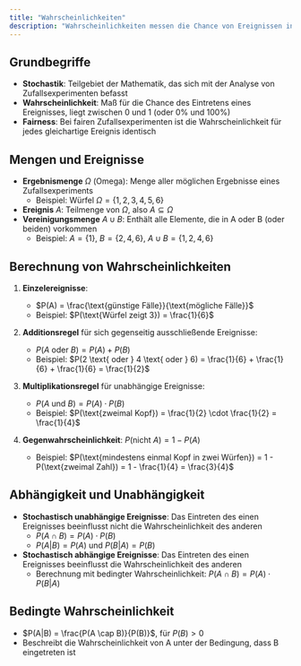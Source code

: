 ```yaml
---
title: "Wahrscheinlichkeiten"
description: "Wahrscheinlichkeiten messen die Chance von Ereignissen in Zufallsexperimenten. Regeln wie Addition und Multiplikation helfen bei Berechnungen, abhängig von Unabhängigkeit oder Bedingungen."
---
```


## Grundbegriffe

- **Stochastik**: Teilgebiet der Mathematik, das sich mit der Analyse von Zufallsexperimenten befasst
- **Wahrscheinlichkeit**: Maß für die Chance des Eintretens eines Ereignisses, liegt zwischen 0 und 1 (oder 0% und 100%)
- **Fairness**: Bei fairen Zufallsexperimenten ist die Wahrscheinlichkeit für jedes gleichartige Ereignis identisch

## Mengen und Ereignisse

- **Ergebnismenge** $\Omega$ (Omega): Menge aller möglichen Ergebnisse eines Zufallsexperiments
  - Beispiel: Würfel $\Omega = \{1,2,3,4,5,6\}$
- **Ereignis** $A$: Teilmenge von $\Omega$, also $A \subseteq \Omega$
- **Vereinigungsmenge** $A \cup B$: Enthält alle Elemente, die in A oder B (oder beiden) vorkommen
  - Beispiel: $A = \{1\}$, $B = \{2,4,6\}$, $A \cup B = \{1,2,4,6\}$

## Berechnung von Wahrscheinlichkeiten

1. **Einzelereignisse**: 
	- $P(A) = \frac{\text{günstige Fälle}}{\text{mögliche Fälle}}$
	- Beispiel: $P(\text{Würfel zeigt 3}) = \frac{1}{6}$

3. **Additionsregel** für sich gegenseitig ausschließende Ereignisse:
	- $P(A \text{ oder } B) = P(A) + P(B)$
	- Beispiel: $P(2 \text{ oder } 4 \text{ oder } 6) = \frac{1}{6} + \frac{1}{6} + \frac{1}{6} = \frac{1}{2}$

4. **Multiplikationsregel** für unabhängige Ereignisse:
	- $P(A \text{ und } B) = P(A) \cdot P(B)$
	- Beispiel: $P(\text{zweimal Kopf}) = \frac{1}{2} \cdot \frac{1}{2} = \frac{1}{4}$

5. **Gegenwahrscheinlichkeit**: $P(\text{nicht } A) = 1 - P(A)$
	- Beispiel: $P(\text{mindestens einmal Kopf in zwei Würfen}) = 1 - P(\text{zweimal Zahl}) = 1 - \frac{1}{4} = \frac{3}{4}$

## Abhängigkeit und Unabhängigkeit
- **Stochastisch unabhängige Ereignisse**: Das Eintreten des einen Ereignisses beeinflusst nicht die Wahrscheinlichkeit des anderen
	- $P(A \cap B) = P(A) \cdot P(B)$
	- $P(A|B) = P(A)$ und $P(B|A) = P(B)$
- **Stochastisch abhängige Ereignisse**: Das Eintreten des einen Ereignisses beeinflusst die Wahrscheinlichkeit des anderen
	- Berechnung mit bedingter Wahrscheinlichkeit: $P(A \cap B) = P(A) \cdot P(B|A)$

## Bedingte Wahrscheinlichkeit
- $P(A|B) = \frac{P(A \cap B)}{P(B)}$, für $P(B) > 0$
- Beschreibt die Wahrscheinlichkeit von A unter der Bedingung, dass B eingetreten ist

